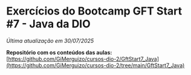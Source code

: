 # Exercícios do Bootcamp GFT Start #7 - Java da DIO
_Última atualização em 30/07/2025_ <br>

**Repositório com os conteúdos das aulas:** [https://github.com/GiMerguizo/cursos-dio-2/GftStart7_Java](https://github.com/GiMerguizo/cursos-dio-2/tree/main/GftStart7_Java)